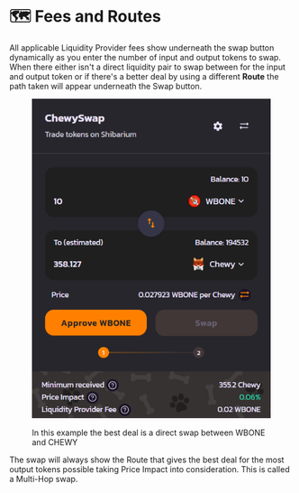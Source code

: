 # 🗺 Fees and Routes

All applicable Liquidity Provider fees show underneath the swap button dynamically as you enter the number of input and output tokens to swap. When there either isn't a direct liquidity pair to swap between for the input and output token or if there's a better deal by using a different **Route** the path taken will appear underneath the Swap button.



<figure><img src="../../.gitbook/assets/SwapFees.png" alt=""><figcaption><p>In this example the best deal is a direct swap between WBONE and CHEWY</p></figcaption></figure>

The swap will always show the Route that gives the best deal for the most output tokens possible taking Price Impact into consideration. This is called a Multi-Hop swap.
